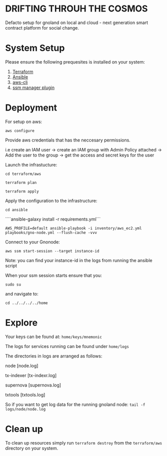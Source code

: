 # DRIFTING THROUH THE COSMOS

Defacto setup for gnoland on local and cloud - next generation smart contract platform for social change.

# System Setup

Please ensure the following prequesites is installed on your system:

 1. [Terraform](https://developer.hashicorp.com/terraform/tutorials/aws-get-started/install-cli)
 2. [Ansible](https://docs.ansible.com/ansible/latest/installation_guide/intro_installation.html)
 3. [aws-cli](https://docs.aws.amazon.com/cli/latest/userguide/getting-started-install.html)
 4. [ssm manager plugin](https://docs.aws.amazon.com/systems-manager/latest/userguide/session-manager-working-with-install-plugin.html)

# Deployment

For setup on aws:

````aws configure````

Provide aws credentials that has the neccesary permissions.

i.e create an IAM user -> create an IAM group with Admin Policy attached -> Add the user to the group -> get the access and secret keys for the user

Launch the infrastucture:

````cd terraform/aws````

````terraform plan````

````terraform apply````

Apply the configuration to the infrastructure:

````cd ansible````

````ansible-galaxy install -r requirements.yml```

````AWS_PROFILE=default ansible-playbook -i inventory/aws_ec2.yml playbooks/gno-node.yml --flush-cache -vvv````

Connect to your Gnonode:

````aws ssm start-session --target instance-id````

Note: you can find your instance-id in the logs from running the ansible script

When your ssm session starts ensure that you:

````sudo su````

and navigate to:

````cd ../../../../home````

# Explore

Your keys can be found at: ````home/keys/mnemonic````

The logs for services running can be found under ````home/logs````

The directories in logs are arranged as follows:

node [node.log]

tx-indexer [tx-indexr.log]

supernova [supernova.log]

txtools [txtools.log]

So if you want to get log data for the running gnoland node: ````tail -f logs/node/node.log````


# Clean up

To clean up resources simply run ````terraform destroy```` from the ````terraform/aws```` directory on your system.
